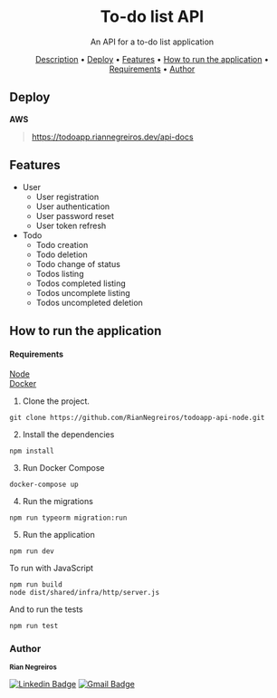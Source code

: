 <h1 align="center"> To-do list API </h1>

<p align="center"id="description"> An API for a to-do list application </p>

<p align="center">
 <a href="#description">Description</a> •
 <a href="#deploy">Deploy</a> • 
 <a href="#features">Features</a> • 
 <a href="#how-to-run-the-application">How to run the application</a> • 
 <a href="#requirements">Requirements</a> • 
 <a href="#author">Author</a>
</p>

## Deploy
  **AWS**
> https://todoapp.riannegreiros.dev/api-docs

## Features
- User
  - User registration
  - User authentication
  - User password reset
  - User token refresh
- Todo
  - Todo creation
  - Todo deletion
  - Todo change of status
  - Todos listing
  - Todos completed listing
  - Todos uncomplete listing
  - Todos uncompleted deletion

## How to run the application

#### Requirements
  [Node](https://nodejs.org) <br/>
  [Docker](https://www.docker.com)

1. Clone the project.
  ```
  git clone https://github.com/RianNegreiros/todoapp-api-node.git
  ```
2. Install the dependencies
  ```
  npm install
  ```
3. Run Docker Compose
```
docker-compose up
```
4. Run the migrations
```
npm run typeorm migration:run
```
5. Run the application
```
npm run dev
```
To run with JavaScript
```
npm run build
node dist/shared/infra/http/server.js
```
And to run the tests
```
npm run test
```

### Author
 <sub id="author"><b>Rian Negreiros</b></sub></a>

[![Linkedin Badge](https://img.shields.io/badge/-Rian-blue?style=flat-square&logo=Linkedin&logoColor=white&link=https://www.linkedin.com/in/tgmarinho/)](https://www.linkedin.com/in/riannegreiros/) 
[![Gmail Badge](https://img.shields.io/badge/-riannegreiros@gmail.com-c14438?style=flat-square&logo=Gmail&logoColor=white&link=mailto:tgmarinho@gmail.com)](mailto:riannegreiros@gmail.com)
